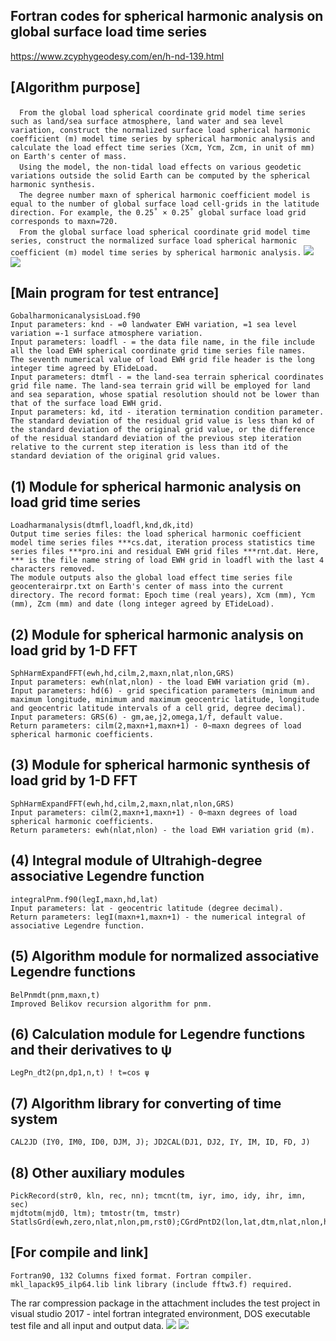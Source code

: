 ## Fortran codes for spherical harmonic analysis on global surface load time series
https://www.zcyphygeodesy.com/en/h-nd-139.html
## [Algorithm purpose]
&emsp;```From the global load spherical coordinate grid model time series such as land/sea surface atmosphere, land water and sea level variation, construct the normalized surface load spherical harmonic coefficient (m) model time series by spherical harmonic analysis and calculate the load effect time series (Xcm, Ycm, Zcm, in unit of mm) on Earth's center of mass.```  
&emsp;```Using the model, the non-tidal load effects on various geodetic variations outside the solid Earth can be computed by the spherical harmonic synthesis.```  
&emsp;```The degree number maxn of spherical harmonic coefficient model is equal to the number of global surface load cell-grids in the latitude direction. For example, the 0.25˚ × 0.25˚ global surface load grid corresponds to maxn=720.```  
&emsp;```From the global surface load spherical coordinate grid model time series, construct the normalized surface load spherical harmonic coefficient (m) model time series by spherical harmonic analysis.```
![](https://24192633.s21i.faiusr.com/2/ABUIABACGAAgvLbQuQYo58el4AMwlg44ugk.jpg)
![](https://24192633.s21i.faiusr.com/2/ABUIABACGAAgvLbQuQYoydjewwUwlg44ugk.jpg)
## [Main program for test entrance]
    GobalharmonicanalysisLoad.f90
    Input parameters: knd - =0 landwater EWH variation, =1 sea level variation =-1 surface atmosphere variation.
    Input parameters: loadfl - = the data file name, in the file include all the load EWH spherical coordinate grid time series file names. 
    The seventh numerical value of load EWH grid file header is the long integer time agreed by ETideLoad.
    Input parameters: dtmfl - = the land-sea terrain spherical coordinates grid file name. The land-sea terrain grid will be employed for land and sea separation, whose spatial resolution should not be lower than that of the surface load EWH grid.
    Input parameters: kd, itd - iteration termination condition parameter. The standard deviation of the residual grid value is less than kd of the standard deviation of the original grid value, or the difference of the residual standard deviation of the previous step iteration relative to the current step iteration is less than itd of the standard deviation of the original grid values.
## (1) Module for spherical harmonic analysis on load grid time series
    Loadharmanalysis(dtmfl,loadfl,knd,dk,itd)
    Output time series files: the load spherical harmonic coefficient model time series files ***cs.dat, iteration process statistics time series files ***pro.ini and residual EWH grid files ***rnt.dat. Here, *** is the file name string of load EWH grid in loadfl with the last 4 characters removed.
    The module outputs also the global load effect time series file geocenterairpr.txt on Earth's center of mass into the current directory. The record format: Epoch time (real years), Xcm (mm), Ycm (mm), Zcm (mm) and date (long integer agreed by ETideLoad).
## (2) Module for spherical harmonic analysis on load grid by 1-D FFT
    SphHarmExpandFFT(ewh,hd,cilm,2,maxn,nlat,nlon,GRS)
    Input parameters: ewh(nlat,nlon) - the load EWH variation grid (m).
    Input parameters: hd(6) - grid specification parameters (minimum and maximum longitude, minimum and maximum geocentric latitude, longitude and geocentric latitude intervals of a cell grid, degree decimal).
    Input parameters: GRS(6) - gm,ae,j2,omega,1/f, default value.
    Return parameters: cilm(2,maxn+1,maxn+1) - 0~maxn degrees of load spherical harmonic coefficients.
## (3) Module for spherical harmonic synthesis of load grid by 1-D FFT
    SphHarmExpandFFT(ewh,hd,cilm,2,maxn,nlat,nlon,GRS)
    Input parameters: cilm(2,maxn+1,maxn+1) - 0~maxn degrees of load spherical harmonic coefficients.
    Return parameters: ewh(nlat,nlon) - the load EWH variation grid (m).
## (4) Integral module of Ultrahigh-degree associative Legendre function
    integralPnm.f90(legI,maxn,hd,lat)
    Input parameters: lat - geocentric latitude (degree decimal).
    Return parameters: legI(maxn+1,maxn+1) - the numerical integral of associative Legendre function.
## (5) Algorithm module for normalized associative Legendre functions
    BelPnmdt(pnm,maxn,t)
    Improved Belikov recursion algorithm for pnm.
## (6) Calculation module for Legendre functions and their derivatives to ψ
    LegPn_dt2(pn,dp1,n,t) ! t=cos ψ
## (7) Algorithm library for converting of time system
    CAL2JD (IY0, IM0, ID0, DJM, J); JD2CAL(DJ1, DJ2, IY, IM, ID, FD, J)
## (8) Other auxiliary modules
    PickRecord(str0, kln, rec, nn); tmcnt(tm, iyr, imo, idy, ihr, imn, sec)
    mjdtotm(mjd0, ltm); tmtostr(tm, tmstr)
    StatlsGrd(ewh,zero,nlat,nlon,pm,rst0);CGrdPntD2(lon,lat,dtm,nlat,nlon,hd)
## [For compile and link]
    Fortran90, 132 Columns fixed format. Fortran compiler. mkl_lapack95_ilp64.lib link library (include fftw3.f) required.
The rar compression package in the attachment includes the test project in visual studio 2017 - intel fortran integrated environment, DOS executable test file and all input and output data.
![](https://24192633.s21i.faiusr.com/2/ABUIABACGAAgvLbQuQYolMuMcTCWDji6CQ.jpg)
![](https://24192633.s21i.faiusr.com/2/ABUIABACGAAgvLbQuQYozMjr_wUwlg44ugk.jpg)

